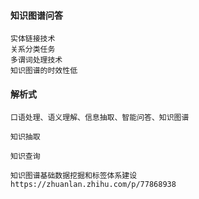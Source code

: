 

#### 知识图谱问答
	实体链接技术
	关系分类任务
	多谓词处理技术
	知识图谱的时效性低

#### 解析式

	口语处理、语义理解、信息抽取、智能问答、知识图谱  

	知识抽取  

	知识查询  

	知识图谱基础数据挖掘和标签体系建设 	 
	https://zhuanlan.zhihu.com/p/77868938  
